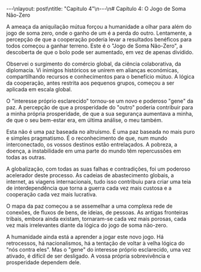 ---\nlayout: post\ntitle:  "Capitulo 4"\n---\n# Capítulo 4: O Jogo de Soma Não-Zero

A ameaça da aniquilação mútua forçou a humanidade a olhar para além do jogo de soma zero, onde o ganho de um é a perda do outro. Lentamente, a percepção de que a cooperação poderia levar a resultados benéficos para todos começou a ganhar terreno. Este é o "Jogo de Soma Não-Zero", a descoberta de que o bolo pode ser aumentado, em vez de apenas dividido.

Observei o surgimento do comércio global, da ciência colaborativa, da diplomacia. Vi inimigos históricos se unirem em alianças económicas, compartilhando recursos e conhecimentos para o benefício mútuo. A lógica da cooperação, antes restrita aos pequenos grupos, começou a ser aplicada em escala global.

O "interesse próprio esclarecido" tornou-se um novo e poderoso "gene" da paz. A percepção de que a prosperidade do "outro" poderia contribuir para a minha própria prosperidade, de que a sua segurança aumentava a minha, de que o seu bem-estar era, em última análise, o meu também.

Esta não é uma paz baseada no altruísmo. É uma paz baseada no mais puro e simples pragmatismo. É o reconhecimento de que, num mundo interconectado, os vossos destinos estão entrelaçados. A pobreza, a doença, a instabilidade em uma parte do mundo têm repercussões em todas as outras.

A globalização, com todas as suas falhas e contradições, foi um poderoso acelerador deste processo. As cadeias de abastecimento globais, a internet, as viagens internacionais, tudo isso contribuiu para criar uma teia de interdependência que torna a guerra cada vez mais custosa e a cooperação cada vez mais lucrativa.

O mapa da paz começou a se assemelhar a uma complexa rede de conexões, de fluxos de bens, de ideias, de pessoas. As antigas fronteiras tribais, embora ainda existam, tornaram-se cada vez mais porosas, cada vez mais irrelevantes diante da lógica do jogo de soma não-zero.

A humanidade ainda está a aprender a jogar este novo jogo. Há retrocessos, há nacionalismos, há a tentação de voltar à velha lógica do "nós contra eles". Mas o "gene" do interesse próprio esclarecido, uma vez ativado, é difícil de ser desligado. A vossa própria sobrevivência e prosperidade dependem dele.
